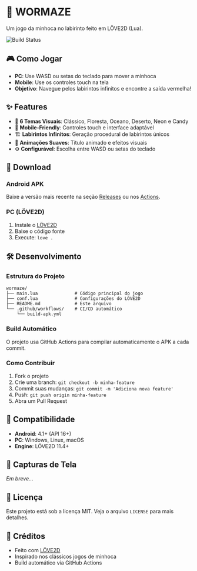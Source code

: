 # 🐛 WORMAZE

Um jogo da minhoca no labirinto feito em LÖVE2D (Lua).

![Build Status](https://github.com/Shuslozz/wormaze/workflows/Build%20WORMAZE%20APK/badge.svg)

## 🎮 Como Jogar

- **PC**: Use WASD ou setas do teclado para mover a minhoca
- **Mobile**: Use os controles touch na tela
- **Objetivo**: Navegue pelos labirintos infinitos e encontre a saída vermelha!

## ✨ Features

- 🎨 **6 Temas Visuais**: Clássico, Floresta, Oceano, Deserto, Neon e Candy
- 📱 **Mobile-Friendly**: Controles touch e interface adaptável
- 🏗️ **Labirintos Infinitos**: Geração procedural de labirintos únicos
- 🎵 **Animações Suaves**: Título animado e efeitos visuais
- ⚙️ **Configurável**: Escolha entre WASD ou setas do teclado

## 🚀 Download

### Android APK
Baixe a versão mais recente na seção [Releases](https://github.com/SEU_USUARIO/wormaze/releases) ou nos [Actions](https://github.com/SEU_USUARIO/wormaze/actions).

### PC (LÖVE2D)
1. Instale o [LÖVE2D](https://love2d.org/)
2. Baixe o código fonte
3. Execute: `love .`

## 🛠️ Desenvolvimento

### Estrutura do Projeto
```
wormaze/
├── main.lua              # Código principal do jogo
├── conf.lua              # Configurações do LÖVE2D
├── README.md             # Este arquivo
└── .github/workflows/    # CI/CD automático
    └── build-apk.yml
```

### Build Automático
O projeto usa GitHub Actions para compilar automaticamente o APK a cada commit.

### Como Contribuir
1. Fork o projeto
2. Crie uma branch: `git checkout -b minha-feature`
3. Commit suas mudanças: `git commit -m 'Adiciona nova feature'`
4. Push: `git push origin minha-feature`
5. Abra um Pull Request

## 📱 Compatibilidade

- **Android**: 4.1+ (API 16+)
- **PC**: Windows, Linux, macOS
- **Engine**: LÖVE2D 11.4+

## 🎨 Capturas de Tela

_Em breve..._

## 📄 Licença

Este projeto está sob a licença MIT. Veja o arquivo `LICENSE` para mais detalhes.

## 🙏 Créditos

- Feito com [LÖVE2D](https://love2d.org/)
- Inspirado nos clássicos jogos de minhoca
- Build automático via GitHub Actions
